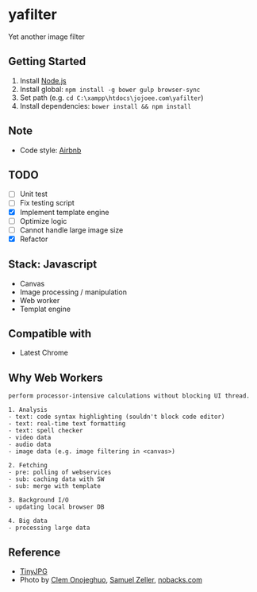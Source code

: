 # yafilter
Yet another image filter

## Getting Started
1. Install [Node.js](https://nodejs.org/)
2. Install global: `npm install -g bower gulp browser-sync`
3. Set path (e.g. `cd C:\xampp\htdocs\jojoee.com\yafilter`)
4. Install dependencies: `bower install && npm install`

## Note
- Code style: [Airbnb](https://github.com/airbnb/javascript)

## TODO
- [ ] Unit test
- [ ] Fix testing script
- [x] Implement template engine
- [ ] Optimize logic
- [ ] Cannot handle large image size
- [x] Refactor

## Stack: Javascript
- Canvas
- Image processing / manipulation
- Web worker
- Templat engine

## Compatible with
- Latest Chrome

## Why Web Workers
```
perform processor-intensive calculations without blocking UI thread.

1. Analysis
- text: code syntax highlighting (souldn't block code editor)
- text: real-time text formatting
- text: spell checker
- video data
- audio data
- image data (e.g. image filtering in <canvas>)

2. Fetching
- pre: polling of webservices
- sub: caching data with SW
- sub: merge with template

3. Background I/O
- updating local browser DB

4. Big data
- processing large data
```

## Reference
- [TinyJPG](https://tinyjpg.com/)
- Photo by [Clem Onojeghuo](https://unsplash.com/photos/phIDtKzQN8k), [Samuel Zeller](https://unsplash.com/photos/CwkiN6_qpDI), [nobacks.com](http://nobacks.com/)
